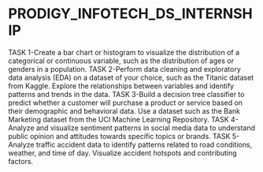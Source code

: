 # PRODIGY_INFOTECH_DS_INTERNSHIP
TASK 1-Create a bar chart or histogram to visualize the distribution of a categorical or continuous variable, such as the distribution of ages or genders in a population.
TASK 2-Perform data cleaning and exploratory data analysis (EDA) on a dataset of your choice, such as the Titanic dataset from Kaggle. Explore the relationships between variables and identify patterns and trends in the data.
TASK 3-Build a decision tree classifier to predict whether a customer will purchase a product or service based on their demographic and behavioral data. Use a dataset such as the Bank Marketing dataset from the UCI Machine Learning Repository.
TASK 4-Analyze and visualize sentiment patterns in social media data to understand public opinion and attitudes towards specific topics or brands.
TASK 5-Analyze traffic accident data to identify patterns related to road conditions, weather, and time of day. Visualize accident hotspots and contributing factors.
